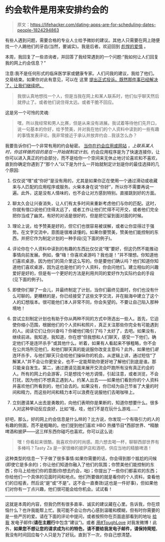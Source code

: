 # 约会软件是用来安排约会的

> 原文：<https://lifehacker.com/dating-apps-are-for-scheduling-dates-people-1824294863>

有些人遇到问题，需要合格的专业人士给予微妙的建议。其他人只需要在网上随便找一个人踢他们的牙齿(当然，要诚实)。我是后者。欢迎回到 [彪悍的爱情](http://lifehacker.com/tag/tough-love#_ga=2.269169905.1295021153.1516057126-819016074.1513967708) 。



本周，我回复了一些咨询者，并回答了我经常遇到的一个问题:“我如何让人们回复我的网上约会信息？”

注意:我不是任何形式的临床医学家或健康专家。人们问我的建议，我给了他们。交易结束。如果你对此有意见，可以在 这里 [提出正式投诉。既然那件事已经解决了，让我们继续吧。](http://redirect.viglink.com/?format=go&jsonp=vglnk_149323787470715&key=f208743056ec188cd045d74886f5b45b&libId=j1zf9hlw0100sipx000DAaujm4b5h&loc=http%3A%2F%2Fbrojsimpson.com%2Fpranks%2Fhidden-rick-roll-video-link-collection-rickrolled%2F&v=1&out=http%3A%2F%2Fbit.ly%2F4kb77v&ref=https%3A%2F%2Fwww.google.com%2F&title=Hidden%20Rick%20Roll%20Video%20Link%20Collection%20-%20Bro%20J%20Simpson&txt=http%3A%2F%2Fbit.ly%2F4kb77v)

> 我很认真地想找一个人，但是当我在网上和某人联系时，他们似乎聊天然后就停止了。或者他们说住得太远。或者干脆不回应。

这是另一个可怜的灵魂:

> 嘿，所以我经常和男人比赛，但是从来没有进展。我试着等待他们先开口，说一句基本的你好，给予赞美，并对我在他们的个人资料中读到的一些有趣的事情发表评论。我非常接近于承认并放弃约会...我该怎么办？

我要告诉你们一个非常有用的约会秘密。 [当你在约会应用或网站](https://lifehacker.com/the-dos-and-don-ts-of-texting-a-romantic-interest-1753671407) ，*上联系某人时，你这样做的目的是在一开始就制定计划*。约会应用程序是为了快速连接你，让你可以进入真正的约会部分，而不是给你一个空间来无休止地讨论喜欢和不喜欢，直到你确定你遇到了“那个人”以下是为什么一开始就制定计划是你的最佳选择的几个原因:

1.  仅仅说“嘿”或“你好”是没有用的，尤其是如果你正在使用一个通过滑动或收藏来与人匹配的应用程序或服务。火柴本身在说“你好”，所以你不需要再说一遍。此外，这是没有人情味的，也不会让对方感到特别。直接跳到好的方面。

2.  聊太久会让兴奋消失，让人们有太多时间来重新考虑他们与你的匹配。这时，你就有借口说他们住得太远了，或者工作让他们忙得不可开交，或者他们完全把你当成了幽灵。有好的对话是很好的，但是把它留到面对面的时候。

3.  理论上说，给予赞美是好的，但它们也很容易被误解，或者让你显得过于强势。在文字交流中，意图是很难读懂的。如果你要赞美，赞美他们能控制的东西，并把它作为制定计划的一种手段(见下面的例子)。

4.  评论你在个人资料中读到的有趣的东西比仅仅说“嘿”要好，但这仍然不能推动事情向前发展。例如，像“嗨！你喜欢桌游吗？我也是！”并不理想。你知道他们喜欢桌游，因为他们的简介里这么写的。你是要他们确认吗？他们知道你知道他们喜欢桌游，因为这也是他们的个人资料，你会问他们。建立相似的兴趣爱好是好的，但是有一个更好的方法是利用共同的爱好作为实际约会的手段(见下面的例子)。

5.  即使你们聊了一会儿，并最终制定了计划，当你们最终见面时，你们也没有什么可聊的。更糟糕的是，你已经接受了这些文字交流，并在脑海中建立了这个人的幻想版本。很可能他们本人非常不同，你会失望的。不要让自己陷入那种境地！

6.  尝试立刻制定计划也有助于你从两种不同的方式中筛选出一些人。首先，它迫使你缩小范围，根据他们的个人资料和照片，真正关注那些你完全有可能遇到的人。阅读它们让你兴奋吗？你被他们吸引了吗？太好了，去吧。如果没有，继续前进。我知道，我知道，你在想“但我想和人们聊天，感受一下他们，确定他们不是连环杀手”或其他什么。听着，如果有人看起来不够粗略，你不会在公共场所见他们，和他们聊天真的能说服你改变主意吗？此外，如果他们*是*连环杀手，与他们聊天只会给他们操纵你的机会。从逻辑上讲，通过短信“了解某人”并不会让你更安全，也不一定能帮助你更好地了解他们到底是谁。那只能亲自发生。第二，通过邀请见面来展开交流会吓跑所有没有真正约会的人。所有的网上约会游客，只是想找个地方调情，引起注意，或者浏览，不会打扰，因为他们不想真正遇到人。约某人出去——如果他们看到你的个人资料并喜欢他们所看到的，他们会去的。如果没有，你已经为自己节省了大量的时间和精力，而这些时间和精力本可以浪费在说服他们去喝咖啡上。

7.  立刻邀请某人出去是勇敢的，向他们表明你是果断的，知道你想要什么。很多人对这种举动反应良好，比如“哦，哇，他们不是在玩什么游戏……”

好吧，那么，好的网上约会信息是什么样的？比方说，你发现一个有吸引力的人的有趣的侧面，而不是粗略的。他们提到他们喜欢 HBO 热播节目*西部世界、*精酿啤酒和披萨——这三样东西你碰巧也喜欢。你可以这么说:

> 嘿！你看起来很酷，我喜欢你的时尚感。周六想去喝一杯，聊聊西部世界有多棒吗？Tasty Za 是一家很棒的披萨店和酒吧，供应当地的精酿啤酒！

这种类型的信息一下子做了很多事情:如果你需要的话，你会得到那个尴尬的问候(即使它是多余的)；你让他们知道你融入了他们的氛围；你赞美他们能控制的东西；你马上给他们你的意图(你想去约会，咄)；你提出了一些你们都喜欢的东西；你给他们一个具体的见面时间和地点。他们所要做的就是看你的个人资料，查看他们的日程表，然后说“是”或“不是”。这不会一直奏效(这也是一件好事)，但如果他们对你有一丁点兴趣，他们很可能会给你机会。试试看！

* * *

这就是本周的内容，但我仍然有很多直率、诚实的建议藏在心里。告诉我，你在烦恼什么？也许我能帮上忙。我可能不会让你内心感到温暖和模糊，但有时你需要的是一些严厉的爱。请在下面的评论中提问，或者按照你在页面底部看到的地址 [给我](mailto:patrick.allan@lifehacker.com) 发电子邮件(**请在主题行**中包含“建议”)。或者 [用#ToughLove](https://twitter.com/mr_patrickallan) 对我发微博！此外，**如果您不想让您的请求成为**和**的特色，请不要给我发电子邮件，请保持简短**。我没有时间回应每个人只是为了好玩。直到下一次，你自己想清楚。